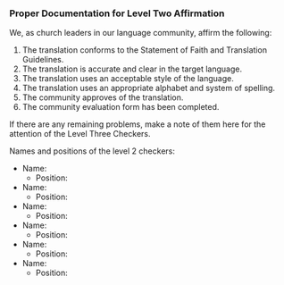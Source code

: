 
### Proper Documentation for Level Two Affirmation

We, as church leaders in our language community, affirm the following: 

  1. The translation conforms to the Statement of Faith and Translation Guidelines.
  1. The translation is accurate and clear in the target language.
  1. The translation uses an acceptable style of the language.
  1. The translation uses an appropriate alphabet and system of spelling.
  1. The community approves of the translation.
  1. The community evaluation form has been completed.

If there are any remaining problems, make a note of them here for the attention of the Level Three Checkers. 

Names and positions of the level 2 checkers:

  * Name:
    * Position:
  * Name:
    * Position:
  * Name:
    * Position:
  * Name:
    * Position:
  * Name:
    * Position:
  * Name:
    * Position: